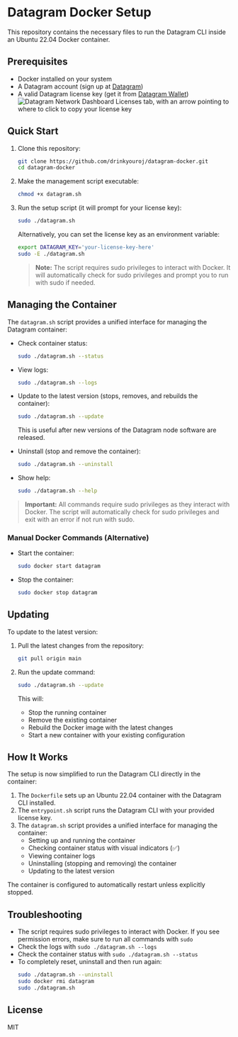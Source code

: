 # Datagram Docker Setup

This repository contains the necessary files to run the Datagram CLI inside an Ubuntu 22.04 Docker container.

## Prerequisites

- Docker installed on your system
- A Datagram account (sign up at [Datagram](https://dashboard.datagram.network?ref=535715481))
- A valid Datagram license key (get it from [Datagram Wallet](https://demo.datagram.network/wallet?tab=licenses))
![Datagram Network Dashboard Licenses tab, with an arrow pointing to where to click to copy your license key](https://azure-adequate-krill-31.mypinata.cloud/ipfs/bafkreic66kkj4pqt7orgijy2rx5676sk4gyfrmhpxtl4wgbewytd3delh4)

## Quick Start

1. Clone this repository:
   ```bash
   git clone https://github.com/drinkyouroj/datagram-docker.git
   cd datagram-docker
   ```

2. Make the management script executable:
   ```bash
   chmod +x datagram.sh
   ```

3. Run the setup script (it will prompt for your license key):
   ```bash
   sudo ./datagram.sh
   ```
   
   Alternatively, you can set the license key as an environment variable:
   ```bash
   export DATAGRAM_KEY='your-license-key-here'
   sudo -E ./datagram.sh
   ```

   > **Note:** The script requires sudo privileges to interact with Docker. It will automatically check for sudo privileges and prompt you to run with sudo if needed.

## Managing the Container

The `datagram.sh` script provides a unified interface for managing the Datagram container:

- Check container status:
  ```bash
  sudo ./datagram.sh --status
  ```

- View logs:
  ```bash
  sudo ./datagram.sh --logs
  ```

- Update to the latest version (stops, removes, and rebuilds the container):
  ```bash
  sudo ./datagram.sh --update
  ```
  This is useful after new versions of the Datagram node software are released.

- Uninstall (stop and remove the container):
  ```bash
  sudo ./datagram.sh --uninstall
  ```

- Show help:
  ```bash
  sudo ./datagram.sh --help
  ```

> **Important:** All commands require sudo privileges as they interact with Docker. The script will automatically check for sudo privileges and exit with an error if not run with sudo.

### Manual Docker Commands (Alternative)

- Start the container:
  ```bash
  sudo docker start datagram
  ```

- Stop the container:
  ```bash
  sudo docker stop datagram
  ```

## Updating

To update to the latest version:

1. Pull the latest changes from the repository:
   ```bash
   git pull origin main
   ```

2. Run the update command:
   ```bash
   sudo ./datagram.sh --update
   ```

   This will:
   - Stop the running container
   - Remove the existing container
   - Rebuild the Docker image with the latest changes
   - Start a new container with your existing configuration

## How It Works

The setup is now simplified to run the Datagram CLI directly in the container:

1. The `Dockerfile` sets up an Ubuntu 22.04 container with the Datagram CLI installed.
2. The `entrypoint.sh` script runs the Datagram CLI with your provided license key.
3. The `datagram.sh` script provides a unified interface for managing the container:
   - Setting up and running the container
   - Checking container status with visual indicators (✅)
   - Viewing container logs
   - Uninstalling (stopping and removing) the container
   - Updating to the latest version

The container is configured to automatically restart unless explicitly stopped.

## Troubleshooting

- The script requires sudo privileges to interact with Docker. If you see permission errors, make sure to run all commands with `sudo`
- Check the logs with `sudo ./datagram.sh --logs`
- Check the container status with `sudo ./datagram.sh --status`
- To completely reset, uninstall and then run again:
  ```bash
  sudo ./datagram.sh --uninstall
  sudo docker rmi datagram
  sudo ./datagram.sh
  ```

## License

MIT
